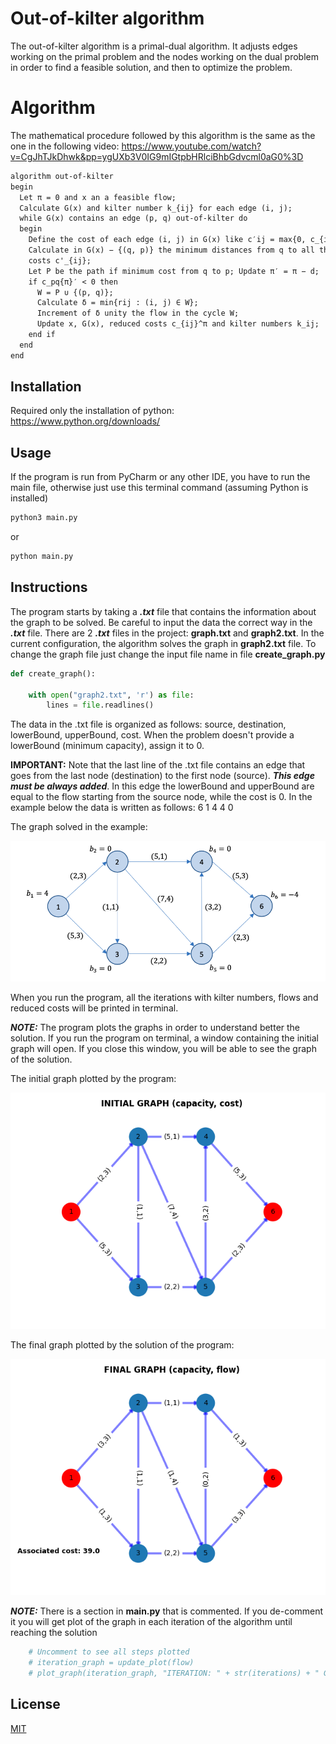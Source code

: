 # Out-of-kilter algorithm

The out-of-kilter algorithm is a primal-dual algorithm. It adjusts edges working on the primal problem and the nodes working on the dual problem in order to find a feasible solution, and then to optimize the problem.

# Algorithm
The mathematical procedure followed by this algorithm is the same as the one in the following video: https://www.youtube.com/watch?v=CgJhTJkDhwk&pp=ygUXb3V0IG9mIGtpbHRlciBhbGdvcml0aG0%3D
```latex
algorithm out-of-kilter
begin
  Let π = 0 and x an a feasible flow;
  Calculate G(x) and kilter number k_{ij} for each edge (i, j);
  while G(x) contains an edge (p, q) out-of-kilter do
  begin
    Define the cost of each edge (i, j) in G(x) like c′ij = max{0, c_{ij}^π };
    Calculate in G(x) − {(q, p)} the minimum distances from q to all the other nodes compared to
    costs c'_{ij};
    Let P be the path if minimum cost from q to p; Update π′ = π − d;
    if c_pq{π}′ < 0 then
      W = P ∪ {(p, q)};
      Calculate δ = min{rij : (i, j) ∈ W};
      Increment of δ unity the flow in the cycle W;
      Update x, G(x), reduced costs c_{ij}^π and kilter numbers k_ij;
    end if
  end
end
```
## Installation

Required only the installation of python: https://www.python.org/downloads/


## Usage

If the program is run from PyCharm or any other IDE, you have to run the main file, otherwise just use this terminal command (assuming Python is installed)

```bash
python3 main.py
```
or
```bash
python main.py
```

## Instructions

The program starts by taking a **_.txt_** file that contains the information about the graph to be solved.
Be careful to input the data the correct way in the **_.txt_** file. There are 2 **_.txt_** files in the project: **graph.txt** and **graph2.txt**. In the current configuration, the algorithm solves the graph in **graph2.txt** file. To change the graph file just change the input file name in file **create_graph.py**
```python
def create_graph():

    with open("graph2.txt", 'r') as file:
        lines = file.readlines()
```

The data in the .txt file is organized as follows: source, destination, lowerBound, upperBound, cost. When the problem doesn't provide a lowerBound (minimum capacity), assign it to 0.

**IMPORTANT:** Note that the last line of the .txt file contains an edge that goes from the last node (destination) to the first node (source). **_This edge must be always added_**. In this edge the lowerBound and upperBound are equal to the flow starting from the source node, while the cost is 0. In the example below the data is written as follows: 6 1 4 4 0

The graph solved in the example:

![Example](https://github.com/stivengjinaj/Out-of-kilter/blob/master/solved%20example.png)

When you run the program, all the iterations with kilter numbers, flows and reduced costs will be printed in terminal. 

**_NOTE:_** The program plots the graphs in order to understand better the solution. If you run the program on terminal, a window containing the initial graph will open. If you close this window, you will be able to see the graph of the solution.

The initial graph plotted by the program:

![Initial graph](https://github.com/stivengjinaj/Out-of-kilter/blob/master/initial_graph.png)

The final graph plotted by the solution of the program:

![Final graph](https://github.com/stivengjinaj/Out-of-kilter/blob/master/final_graph.png)

**_NOTE:_** There is a section in **main.py** that is commented. If you de-comment it you will get plot of the graph in each iteration of the algorithm until reaching the solution

```python
    # Uncomment to see all steps plotted
    # iteration_graph = update_plot(flow)
    # plot_graph(iteration_graph, "ITERATION: " + str(iterations) + " GRAPH (capacity, flow)\n", "Associated cost: " + str(np.sum(cost * flow)))
```

## License

[MIT](https://choosealicense.com/licenses/mit/)
